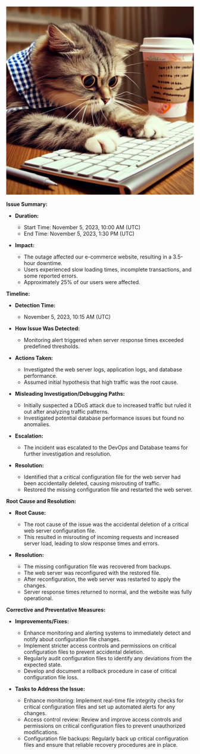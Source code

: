 ![cat logo](https://raw.githubusercontent.com/mokouchaoui/alx-system_engineering-devops/master/0x19-postmortem/_6395cd10-44f7-4454-9299-ba4a2d7dc7d8.jpeg)

**Issue Summary:**

- **Duration:** 
  - Start Time: November 5, 2023, 10:00 AM (UTC)
  - End Time: November 5, 2023, 1:30 PM (UTC)

- **Impact:** 
  - The outage affected our e-commerce website, resulting in a 3.5-hour downtime.
  - Users experienced slow loading times, incomplete transactions, and some reported errors.
  - Approximately 25% of our users were affected.

**Timeline:**

- **Detection Time:**
  - November 5, 2023, 10:15 AM (UTC)

- **How Issue Was Detected:**
  - Monitoring alert triggered when server response times exceeded predefined thresholds.

- **Actions Taken:**
  - Investigated the web server logs, application logs, and database performance.
  - Assumed initial hypothesis that high traffic was the root cause.

- **Misleading Investigation/Debugging Paths:**
  - Initially suspected a DDoS attack due to increased traffic but ruled it out after analyzing traffic patterns.
  - Investigated potential database performance issues but found no anomalies.

- **Escalation:**
  - The incident was escalated to the DevOps and Database teams for further investigation and resolution.

- **Resolution:**
  - Identified that a critical configuration file for the web server had been accidentally deleted, causing misrouting of traffic.
  - Restored the missing configuration file and restarted the web server.

**Root Cause and Resolution:**

- **Root Cause:**
  - The root cause of the issue was the accidental deletion of a critical web server configuration file.
  - This resulted in misrouting of incoming requests and increased server load, leading to slow response times and errors.

- **Resolution:**
  - The missing configuration file was recovered from backups.
  - The web server was reconfigured with the restored file.
  - After reconfiguration, the web server was restarted to apply the changes.
  - Server response times returned to normal, and the website was fully operational.

**Corrective and Preventative Measures:**

- **Improvements/Fixes:**
  - Enhance monitoring and alerting systems to immediately detect and notify about configuration file changes.
  - Implement stricter access controls and permissions on critical configuration files to prevent accidental deletion.
  - Regularly audit configuration files to identify any deviations from the expected state.
  - Develop and document a rollback procedure in case of critical configuration file loss.

- **Tasks to Address the Issue:**
  - Enhance monitoring: Implement real-time file integrity checks for critical configuration files and set up automated alerts for any changes.
  - Access control review: Review and improve access controls and permissions on critical configuration files to prevent unauthorized modifications.
  - Configuration file backups: Regularly back up critical configuration files and ensure that reliable recovery procedures are in place.
